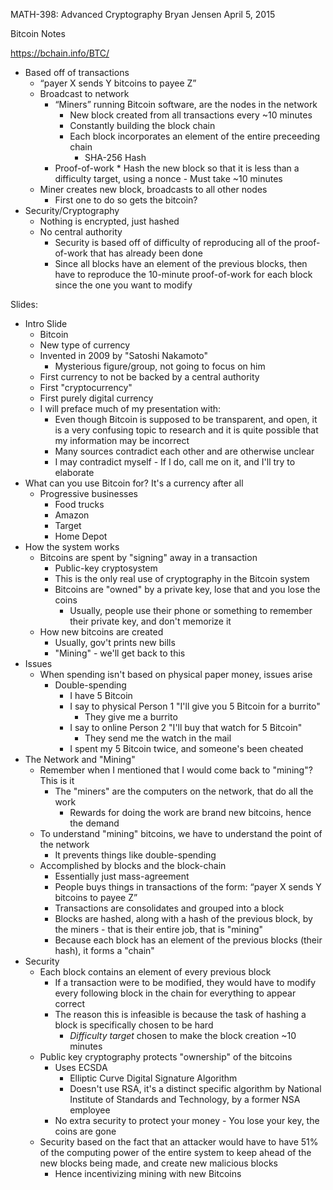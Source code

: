MATH-398: Advanced Cryptography
Bryan Jensen
April 5, 2015

Bitcoin Notes

https://bchain.info/BTC/

+ Based off of transactions
    * “payer X sends Y bitcoins to payee Z”
    * Broadcast to network
        - “Miners” running Bitcoin software, are the nodes in the network
            + New block created from all transactions every ~10 minutes
            + Constantly building the block chain
            + Each block incorporates an element of the entire preceeding chain
                * SHA-256 Hash
        - Proof-of-work
                * Hash the new block so that it is less than a difficulty target, using a nonce 
                    - Must take ~10 minutes
    * Miner creates new block, broadcasts to all other nodes
        - First one to do so gets the bitcoin?
+ Security/Cryptography
    * Nothing is encrypted, just hashed
    * No central authority
        - Security is based off of difficulty of reproducing all of the proof-of-work that has already been done
        - Since all blocks have an element of the previous blocks, then have to reproduce the 10-minute proof-of-work for each block since the one you want to modify

<!-- ================================================== -->

Slides:
+ Intro Slide
    * Bitcoin
    * New type of currency
    * Invented in 2009 by "Satoshi Nakamoto"
        - Mysterious figure/group, not going to focus on him
    * First currency to not be backed by a central authority
    * First "cryptocurrency"
    * First purely digital currency
    * I will preface much of my presentation with:
        - Even though Bitcoin is supposed to be transparent, and open, it is a very confusing topic to research and it is quite possible that my information may be incorrect
        - Many sources contradict each other and are otherwise unclear
        - I may contradict myself - If I do, call me on it, and I'll try to elaborate
+ What can you use Bitcoin for? It's a currency after all
    * Progressive businesses
        - Food trucks
        - Amazon
        - Target
        - Home Depot
+ How the system works
    * Bitcoins are spent by "signing" away in a transaction
        - Public-key cryptosystem
        - This is the only real use of cryptography in the Bitcoin system
        - Bitcoins are "owned" by a private key, lose that and you lose the coins
            + Usually, people use their phone or something to remember their private key, and don't memorize it
    * How new bitcoins are created
        - Usually, gov't prints new bills
        - "Mining" - we'll get back to this
+ Issues
    * When spending isn't based on physical paper money, issues arise
        - Double-spending
            + I have 5 Bitcoin
            + I say to physical Person 1 "I'll give you 5 Bitcoin for a burrito"
                * They give me a burrito
            + I say to online Person 2 "I'll buy that watch for 5 Bitcoin"
                * They send me the watch in the mail
            + I spent my 5 Bitcoin twice, and someone's been cheated
+ The Network and "Mining"
    * Remember when I mentioned that I would come back to "mining"? This is it
        - The "miners" are the computers on the network, that do all the work
            + Rewards for doing the work are brand new bitcoins, hence the demand
    * To understand "mining" bitcoins, we have to understand the point of the network
        - It prevents things like double-spending
    * Accomplished by blocks and the block-chain
        - Essentially just mass-agreement
        - People buys things in transactions of the form: “payer X sends Y bitcoins to payee Z”
        - Transactions are consolidates and grouped into a block
        - Blocks are hashed, along with a hash of the previous block, by the miners - that is their entire job, that is "mining"
        - Because each block has an element of the previous blocks (their hash), it forms a "chain"
+ Security
    * Each block contains an element of every previous block
        - If a transaction were to be modified, they would have to modify every following block in the chain for everything to appear correct
        - The reason this is infeasible is because the task of hashing a block is specifically chosen to be hard
            + *Difficulty target* chosen to make the block creation ~10 minutes
    * Public key cryptography protects "ownership" of the bitcoins
        - Uses ECSDA
            + Elliptic Curve Digital Signature Algorithm
            + Doesn't use RSA, it's a distinct specific algorithm by National Institute of Standards and Technology, by a former NSA employee
        - No extra security to protect your money - You lose your key, the coins are gone
    * Security based on the fact that an attacker would have to have 51% of the computing power of the entire system to keep ahead of the new blocks being made, and create new malicious blocks
        - Hence incentivizing mining with new Bitcoins